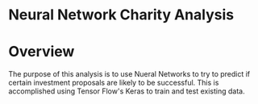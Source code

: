 # Neural Network Charity Analysis

# Overview

The purpose of this analysis is to use Nueral Networks to try to predict if certain investment proposals are likely to be successful. This is accomplished using Tensor Flow's Keras to train and test existing data.

#
